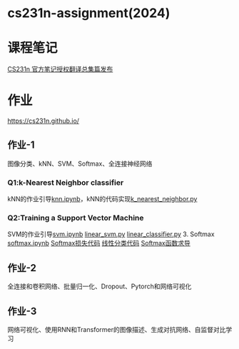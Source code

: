 # cs231n-assignment(2024)
# 课程笔记
[CS231n 官方笔记授权翻译总集篇发布](https://github.com/whyscience/CS231n-Note-Translation_CN/tree/master)
# 作业
https://cs231n.github.io/
## 作业-1
图像分类、kNN、SVM、Softmax、全连接神经网络
### Q1:k-Nearest Neighbor classifier
kNN的作业引导[knn.ipynb](https://github.com/ruip0729/cs231n/blob/main/assignment1/knn.ipynb)，kNN的代码实现[k_nearest_neighbor.py](https://github.com/ruip0729/cs231n/blob/main/assignment1/cs231n/classifiers/k_nearest_neighbor.py)
### Q2:Training a Support Vector Machine
SVM的作业引导[svm.ipynb](https://github.com/ruip0729/cs231n/blob/main/assignment1/svm.ipynb) [linear_svm.py](https://github.com/ruip0729/cs231n/blob/main/assignment1/cs231n/classifiers/linear_svm.py) [linear_classifier.py](https://github.com/ruip0729/cs231n/blob/main/assignment1/cs231n/classifiers/linear_classifier.py)
3. Softmax [softmax.ipynb](https://github.com/ruip0729/cs231n/blob/main/assignment1/softmax.ipynb) [Softmax损失代码](https://github.com/ruip0729/cs231n/blob/main/assignment1/cs231n/classifiers/softmax.py) [线性分类代码](https://github.com/ruip0729/cs231n/blob/main/assignment1/cs231n/classifiers/linear_classifier.py) [Softmax函数求导](https://github.com/ruip0729/cs231n/blob/main/%E8%A1%A5%E5%85%85%E5%86%85%E5%AE%B9/softmax%E5%87%BD%E6%95%B0%E6%B1%82%E5%AF%BC.md)
## 作业-2
全连接和卷积网络、批量归一化、Dropout、Pytorch和网络可视化
## 作业-3
网络可视化、使用RNN和Transformer的图像描述、生成对抗网络、自监督对比学习

